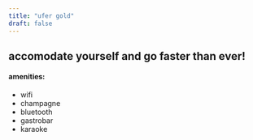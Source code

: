 ```yaml
---
title: "ufer gold"
draft: false
---
```


## accomodate yourself and go faster than ever!

#### amenities:
- wifi
- champagne
- bluetooth
- gastrobar
- karaoke